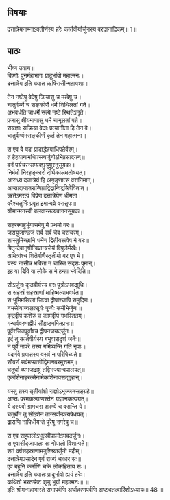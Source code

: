## विषयाः

दत्तात्रेयनाम्नाऽवतीर्णस्य हरेः कार्तवीर्यार्जुनस्य वरदानादिकम्॥ 1॥

## पाठः

भीष्ण उवाच॥  
विष्णोः पुनर्महाभागः प्रादुर्भावो महात्मनः।  
दत्तात्रेय इति ख्यात ऋषिरासीन्महायशाः॥  

तेन नष्टेषु वेदेषु क्रियासु च मखेषु च।  
चातुर्वर्ण्ये च सङ्कीर्णे धर्मे शिथिलतां गते॥  
अभवर्धति चाधर्मे सत्ये नष्टे स्थितेऽनृते।  
प्रजासु क्षीयमाणासु धर्मे चामूलतां पते॥  
सयज्ञाः सक्रिया वेदाः प्रत्यानीता हि तेन वै।  
चातुर्वर्ण्यमसङ्कीर्णं कृतं तेन महात्मना॥  

स एव वै यदा प्रादाद्धैहयाधिपतेर्वरम्।  
तं हैहयानामधिपस्त्वर्जुनोऽभिप्रसादयन्॥  
वनं पर्यचरन्सम्यक्छुश्रूषुरनुसूयकः।  
निर्ममो निरहङ्कारो दीर्घकालमतोषयत्॥  
आराध्य दत्तात्रेयं हि अगृङ्णात्स वरानिमान्।  
आप्तादाप्ततरान्विप्राद्विद्वान्विद्वन्निषेवितात्॥  
ऋतेऽमरत्वं विप्रेण दत्तात्रेयेण धीमता।  
वरैश्चतुर्भिः प्रवृत इमान्वव्रे वरान्नृपः॥  
श्रीमान्मनस्वी बलवान्सत्यवागनसूयकः।  

सहस्रबाहुर्भूयासमेषु मे प्रथमो वरः॥  
जरायुजाण्डजं सर्वं सर्वं चैव चराचरम्।  
शास्तुमिच्छामि धर्मेण द्वितीयस्त्वेष मे वरः॥  
पितृन्देवानृषीन्विप्रान्यजेयं विपुलैर्मखैः।  
अमित्रांश्च शितैर्बाणैस्तृतीयो वर एष मे॥  
यस्य नासीन्न भविता न चास्ति सदृशः पुमान्।  
इह वा दिवि वा लोके स मे हन्ता भवेदिति॥  

सोऽर्जुनः कृतवीर्यस्य वरः पुत्रोऽभवद्युधि।  
स सहस्रं सहस्राणां माहिष्मत्यामवर्धत॥  
स भूमिमखिलां जित्वा द्वीपांश्चापि समुद्रिणः।  
नभसीवाज्वलत्सूर्यः पुण्यैः कर्मभिर्जुनः॥  
इन्द्रद्वीपं कशेरुं च कामद्वीपं गभस्तितम्।  
गन्धर्ववरुणद्वीपं सौहृष्टममितप्रभः॥  
पूर्वैरजितपूर्वांश्च द्वीपनजयदर्जुनः।  
इदं तु कार्तवीर्यस्य बभूवासदृशं जनैः॥  
न पूर्वे नापरे तस्य गमिष्यन्ति गतिं नृपाः।  
यदर्णवे प्रयातस्य वस्त्रं न परिषिच्यते॥  
सौवर्णं सर्वमप्यासीद्विमानवरमुत्तमम्।  
चतुर्धा व्यभजद्राष्ट्रं तद्विभज्यान्वपालयत्॥  
एकांशेनाहरत्सेनामेकांशेनावसद्गृहान्।  

यस्तु तस्य तृतीयांशो राज्ञोऽभूज्जनसङ्ग्रहे॥  
आप्तः परमकल्याणस्तेन यज्ञानकल्पयत्।  
ये दस्यवो ग्रामचरा अरम्ये च वसन्ति ये॥  
चतुर्थेन तु सोंऽशेन तान्सर्वान्प्रत्यषेधयत्।  
द्वाराणि नापिधीयन्ते पुरेषु नगरेषु च॥  

स एव राष्ट्रपालोऽभूत्स्रीपालोऽभवदर्जुनः।  
स एवासीदजापालः सः गोपालो विशाम्पते॥  
शतं वर्षसहस्राणामनुशिष्यार्जुनो महीम्।  
दत्तात्रेयप्रसादेन एवं राज्यं चकार सः॥  
एवं बहूनि कर्माणि चक्रे लोकहिताय सः॥  
दत्तात्रेय इति ख्यातः प्रादुर्भावो ह्ययं हरेः।  
कथितो भरतश्रेष्ट शृणु भूयो महात्मनः॥ ॥  
इति श्रीमन्महाभारते सभापर्वणि अर्घाहरणपर्वणि अष्टचतत्वारिंशोऽध्यायः॥ 48 ॥

